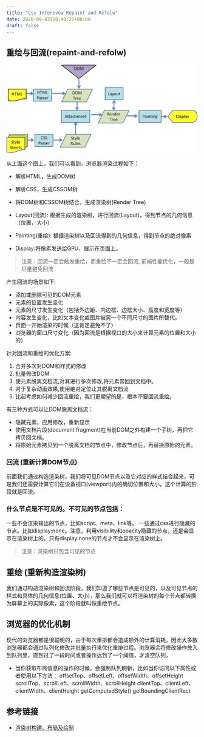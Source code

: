 ```yaml
---
title: "Css Interivew Repaint and Refolw"
date: 2020-09-03T10:48:27+08:00
draft: false
---
```


## 重绘与回流(repaint-and-refolw)

![avatar](/images/1.png)

从上面这个图上，我们可以看到，浏览器渲染过程如下：

- 解析HTML，生成DOM树

- 解析CSS，生成CSSOM树

- 将DOM树和CSSOM树结合，生成渲染树(Render Tree)

- Layout(回流): 根据生成的渲染树，进行回流(Layout)，得到节点的几何信息（位置，大小） 

- Painting(重绘): 根据渲染树以及回流得到的几何信息，得到节点的绝对像素

- Display:将像素发送给GPU，展示在页面上。


> 注意：回流一定会触发重绘，而重绘不一定会回流, 前端性能优化，一般是尽量避免回流


产生回流的场景如下: 

- 添加或删除可见的DOM元素
- 元素的位置发生变化
- 元素的尺寸发生变化（包括外边距、内边框、边框大小、高度和宽度等）
- 内容发生变化，比如文本变化或图片被另一个不同尺寸的图片所替代。
- 页面一开始渲染的时候（这肯定避免不了）
- 浏览器的窗口尺寸变化（因为回流是根据视口的大小来计算元素的位置和大小的）


针对回流和重绘的优化方案:

1. 合并多次对DOM和样式的修改
2. 批量修改DOM
3. 使元素脱离文档流,对其进行多次修改,将元素带回到文档中。
4. 对于复杂动画效果,使用绝对定位让其脱离文档流
5. 比起考虑如何减少回流重绘，我们更期望的是，根本不要回流重绘。

有三种方式可以让DOM脱离文档流：

- 隐藏元素，应用修改，重新显示
- 使用文档片段(document fragment)在当前DOM之外构建一个子树，再把它拷贝回文档。
- 将原始元素拷贝到一个脱离文档的节点中，修改节点后，再替换原始的元素。

### 回流 (重新计算DOM节点)

前面我们通过构造渲染树，我们将可见DOM节点以及它对应的样式结合起来，可是我们还需要计算它们在设备视口(viewport)内的确切位置和大小，这个计算的阶段就是回流。


### 什么节点是不可见的。不可见的节点包括：

一些不会渲染输出的节点，比如script、meta、link等。
一些通过css进行隐藏的节点。比如display:none。注意，利用visibility和opacity隐藏的节点，还是会显示在渲染树上的。只有display:none的节点才不会显示在渲染树上。

> 注意：渲染树只包含可见的节点


## 重绘 (重新构造渲染树)

我们通过构造渲染树和回流阶段，我们知道了哪些节点是可见的，以及可见节点的样式和具体的几何信息(位置、大小)，那么我们就可以将渲染树的每个节点都转换为屏幕上的实际像素，这个阶段就叫做重绘节点。


## 浏览器的优化机制

现代的浏览器都是很聪明的，由于每次重排都会造成额外的计算消耗，因此大多数浏览器都会通过队列化修改并批量执行来优化重排过程。浏览器会将修改操作放入到队列里，直到过了一段时间或者操作达到了一个阈值，才清空队列。

- 当你获取布局信息的操作的时候，会强制队列刷新，比如当你访问以下属性或者使用以下方法：
offsetTop、offsetLeft、offsetWidth、offsetHeight
scrollTop、scrollLeft、scrollWidth、scrollHeight
clientTop、clientLeft、clientWidth、clientHeight
getComputedStyle()
getBoundingClientRect


## 参考链接 

- [渲染树构建、布局及绘制](https://developers.google.com/web/fundamentals/performance/critical-rendering-path/render-tree-construction?hl=zh-cn)